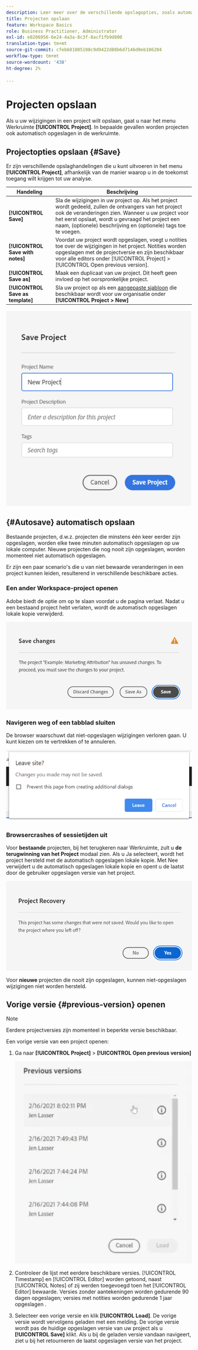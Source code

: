 ```yaml
---
description: Leer meer over de verschillende opslagopties, zoals automatisch opslaan, opslaan als, opslaan als sjabloon en eerdere versies openen.
title: Projecten opslaan
feature: Workspace Basics
role: Business Practitioner, Administrator
exl-id: e8206956-6e24-4a3a-8c3f-8acf1fb9d800
translation-type: tm+mt
source-git-commit: cfeb681805108c9d9422d88b6d7146d0eb186204
workflow-type: tm+mt
source-wordcount: '438'
ht-degree: 2%

---
```


# Projecten opslaan

Als u uw wijzigingen in een project wilt opslaan, gaat u naar het menu Werkruimte **[!UICONTROL Project]**. In bepaalde gevallen worden projecten ook automatisch opgeslagen in de werkruimte.

## Projectopties opslaan {#Save}

Er zijn verschillende opslaghandelingen die u kunt uitvoeren in het menu **[!UICONTROL Project]**, afhankelijk van de manier waarop u in de toekomst toegang wilt krijgen tot uw analyse.

| Handeling | Beschrijving |
|---|---| 
| **[!UICONTROL Save]** | Sla de wijzigingen in uw project op. Als het project wordt gedeeld, zullen de ontvangers van het project ook de veranderingen zien. Wanneer u uw project voor het eerst opslaat, wordt u gevraagd het project een naam, (optionele) beschrijving en (optionele) tags toe te voegen. |
| **[!UICONTROL Save with notes]** | Voordat uw project wordt opgeslagen, voegt u notities toe over de wijzigingen in het project. Notities worden opgeslagen met de projectversie en zijn beschikbaar voor alle editors onder [!UICONTROL Project] > [!UICONTROL Open previous version]. |
| **[!UICONTROL Save as]** | Maak een duplicaat van uw project. Dit heeft geen invloed op het oorspronkelijke project. |
| **[!UICONTROL Save as template]** | Sla uw project op als een [aangepaste sjabloon](https://docs.adobe.com/content/help/nl-NL/analytics/analyze/analysis-workspace/build-workspace-project/starter-projects.html) die beschikbaar wordt voor uw organisatie onder **[!UICONTROL Project > New]** |

![](assets/save-project.png)

## {#Autosave} automatisch opslaan

Bestaande projecten, d.w.z. projecten die minstens één keer eerder zijn opgeslagen, worden elke twee minuten automatisch opgeslagen op uw lokale computer. Nieuwe projecten die nog nooit zijn opgeslagen, worden momenteel niet automatisch opgeslagen.

Er zijn een paar scenario&#39;s die u van niet bewaarde veranderingen in een project kunnen leiden, resulterend in verschillende beschikbare acties.

### Een ander Workspace-project openen

Adobe biedt de optie om op te slaan voordat u de pagina verlaat. Nadat u een bestaand project hebt verlaten, wordt de automatisch opgeslagen lokale kopie verwijderd.

![](assets/existing-save.png)

### Navigeren weg of een tabblad sluiten

De browser waarschuwt dat niet-opgeslagen wijzigingen verloren gaan. U kunt kiezen om te vertrekken of te annuleren.

![](assets/browser-image.png)

### Browsercrashes of sessietijden uit

Voor **bestaande** projecten, bij het terugkeren naar Werkruimte, zult u **de terugwinning van het Project** modaal zien. Als u Ja selecteert, wordt het project hersteld met de automatisch opgeslagen lokale kopie. Met Nee verwijdert u de automatisch opgeslagen lokale kopie en opent u de laatst door de gebruiker opgeslagen versie van het project.

![](assets/project-recovery.png)

Voor **nieuwe** projecten die nooit zijn opgeslagen, kunnen niet-opgeslagen wijzigingen niet worden hersteld.

## Vorige versie {#previous-version} openen

>[!NOTE]
>
>Eerdere projectversies zijn momenteel in beperkte versie beschikbaar.

Een vorige versie van een project openen:

1. Ga naar **[!UICONTROL Project]** > **[!UICONTROL Open previous version]**

   ![](assets/previous-versions.png)

1. Controleer de lijst met eerdere beschikbare versies.
   [!UICONTROL Timestamp] en  [!UICONTROL Editor] worden getoond, naast  [!UICONTROL Notes] of zij werden toegevoegd toen het  [!UICONTROL Editor] bewaarde. Versies zonder aantekeningen worden gedurende 90 dagen opgeslagen; versies met notities worden gedurende 1 jaar opgeslagen .
1. Selecteer een vorige versie en klik **[!UICONTROL Load]**.
De vorige versie wordt vervolgens geladen met een melding. De vorige versie wordt pas de huidige opgeslagen versie van uw project als u **[!UICONTROL Save]** klikt. Als u bij de geladen versie vandaan navigeert, ziet u bij het retourneren de laatst opgeslagen versie van het project.
